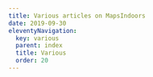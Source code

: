 ```yaml
---
title: Various articles on MapsIndoors
date: 2019-09-30
eleventyNavigation:
  key: various
  parent: index
  title: Various
  order: 20
---
```


